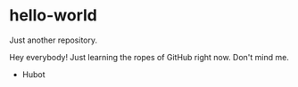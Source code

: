 # hello-world
Just another repository.

Hey everybody! Just learning the ropes of GitHub right now. Don't mind me.
- Hubot
